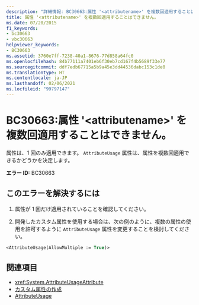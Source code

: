 ```yaml
---
description: "詳細情報: BC30663:属性 '<attributename>' を複数回適用することはできません。"
title: 属性 '<attributename>' を複数回適用することはできません。
ms.date: 07/20/2015
f1_keywords:
- bc30663
- vbc30663
helpviewer_keywords:
- BC30663
ms.assetid: 3760e7ff-7238-40a1-8676-77d858a64fc0
ms.openlocfilehash: 84b77111a7401eb6f30eb7cd167f4b5689f33e77
ms.sourcegitcommit: ddf7edb67715a5b9a45e3dd44536dabc153c1de0
ms.translationtype: HT
ms.contentlocale: ja-JP
ms.lasthandoff: 02/06/2021
ms.locfileid: "99797147"
---
```

# <a name="bc30663-attribute-attributename-cannot-be-applied-multiple-times"></a>BC30663:属性 '\<attributename>' を複数回適用することはできません。

属性は、1 回のみ適用できます。 `AttributeUsage` 属性は、属性を複数回適用できるかどうかを決定します。

 **エラー ID:** BC30663

## <a name="to-correct-this-error"></a>このエラーを解決するには

1. 属性が 1 回だけ適用されていることを確認してください。

2. 開発したカスタム属性を使用する場合は、次の例のように、複数の属性の使用を許可するように `AttributeUsage` 属性を変更することを検討してください。

```vb
<AttributeUsage(AllowMultiple := True)>
```

## <a name="see-also"></a>関連項目

- <xref:System.AttributeUsageAttribute>
- [カスタム属性の作成](../../programming-guide/concepts/attributes/creating-custom-attributes.md)
- [AttributeUsage](../../programming-guide/concepts/attributes/attributeusage.md)

